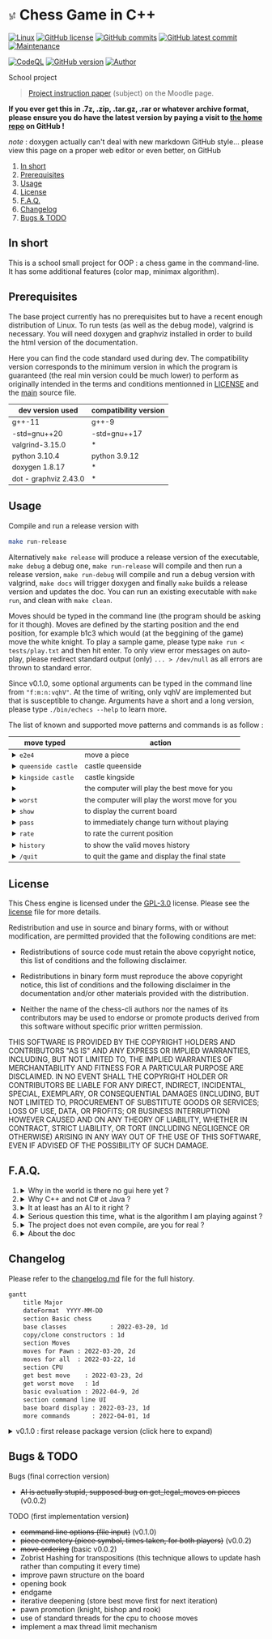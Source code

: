 # <img src="assets/chessmate.png" alt="icon" width="3%"/> Chess Game in C++

[![Linux](https://svgshare.com/i/Zhy.svg)](https://docs.microsoft.com/en-us/windows/wsl/tutorials/gui-apps)
[![GitHub license](https://img.shields.io/github/license/ThomasByr/chess)](https://github.com/ThomasByr/chess/blob/master/LICENSE)
[![GitHub commits](https://badgen.net/github/commits/ThomasByr/chess)](https://GitHub.com/ThomasByr/chess/commit/)
[![GitHub latest commit](https://badgen.net/github/last-commit/ThomasByr/chess)](https://gitHub.com/ThomasByr/chess/commit/)
[![Maintenance](https://img.shields.io/badge/Maintained%3F-yes-green.svg)](https://GitHub.com/ThomasByr/chess/graphs/commit-activity)

[![CodeQL](https://github.com/ThomasByr/chess/actions/workflows/codeql.yml/badge.svg)](https://github.com/ThomasByr/chess/actions/workflows/codeql.yml)
[![GitHub version](https://badge.fury.io/gh/ThomasByr%2Fchess.svg)](https://github.com/ThomasByr/chess)
[![Author](https://img.shields.io/badge/author-@ThomasByr-blue)](https://github.com/ThomasByr)

<summary>School project</summary>

> [Project instruction paper](https://moodle.unistra.fr/pluginfile.php/748157/mod_resource/content/11/td-echecs.html) (subject) on the Moodle page.

**If you ever get this in .7z, .zip, .tar.gz, .rar or whatever archive format, please ensure you do have the latest version by paying a visit to [the home repo](https://github.com/ThomasByr/chess) on GitHub !**

_note_ : doxygen actually can't deal with new markdown GitHub style... please view this page on a proper web editor or even better, on GitHub

1. [In short](#in-short)
2. [Prerequisites](#prerequisites)
3. [Usage](#usage)
4. [License](#license)
5. [F.A.Q.](#faq)
6. [Changelog](#changelog)
7. [Bugs & TODO](#bugs--todo)

## In short

This is a school small project for OOP : a chess game in the command-line. It has some additional features (color map, minimax algorithm).

## Prerequisites

The base project currently has no prerequisites but to have a recent enough distribution of Linux. To run tests (as well as the debug mode), valgrind is necessary. You will need doxygen and graphviz installed in order to build the html version of the documentation.

Here you can find the code standard used during dev. The compatibility version corresponds to the minimum version in which the program is guaranteed (the real min version could be much lower) to perform as originally intended in the terms and conditions mentionned in [LICENSE](LICENSE) and the [main](src/main.cpp) source file.

| dev version used      | compatibility version |
| --------------------- | --------------------- |
| g++-11                | g++-9                 |
| -std=gnu++20          | -std=gnu++17          |
| valgrind-3.15.0       | \*                    |
| python 3.10.4         | python 3.9.12         |
| doxygen 1.8.17        | \*                    |
| dot - graphviz 2.43.0 | \*                    |

## Usage

Compile and run a release version with

```bash
make run-release
```

Alternatively `make release` will produce a release version of the executable, `make debug` a debug one, `make run-release` will compile and then run a release version, `make run-debug` will compile and run a debug version with valgrind, `make docs` will trigger doxygen and finally `make` builds a release version and updates the doc. You can run an existing executable with `make run`, and clean with `make clean`.

Moves should be typed in the command line (the program should be asking for it though). Moves are defined by the starting position and the end position, for example b1c3 which would (at the beggining of the game) move the white knight. To play a sample game, please type `make run < tests/play.txt` and then hit enter. To only view error messages on auto-play, please redirect standard output (only) `... > /dev/null` as all errors are thrown to standard error.

Since v0.1.0, some optional arguments can be typed in the command line from `"f:m:n:vqhV"`. At the time of writing, only vqhV are implemented but that is susceptible to change. Arguments have a short and a long version, please type `./bin/echecs --help` to learn more.

The list of known and supported move patterns and commands is as follow :

| move typed                                                                                                     | action                                        |
| -------------------------------------------------------------------------------------------------------------- | --------------------------------------------- |
| <details><summary>`e2e4`</summary>or `e2 e4` or `e2 to e4` or `e2 -> e4`</details>                             | move a piece                                  |
| <details><summary>`queenside castle`</summary>or `castle queenside` or `O-O-O` or `0-0-0` or `o-o-o`</details> | castle queenside                              |
| <details><summary>`kingside castle`</summary>or `castle kingside` or `O-O` or `0-0` or `o-o`</details>         | castle kingside                               |
| <details><summary>` `</summary>or `best` or `b`</details>                                                      | the computer will play the best move for you  |
| <details><summary>`worst`</summary>or `w`</details>                                                            | the computer will play the worst move for you |
| <details><summary>`show`</summary>or `s`</details>                                                             | to display the current board                  |
| <details><summary>`pass`</summary>or `p`</details>                                                             | to immediately change turn without playing    |
| <details><summary>`rate`</summary>or `r`</details>                                                             | to rate the current position                  |
| <details><summary>`history`</summary>or `h`</details>                                                          | to show the valid moves history               |
| <details><summary>`/quit`</summary>or `/q` or `/`</details>                                                    | to quit the game and display the final state  |

## License

This Chess engine is licensed under the [GPL-3.0](LICENSE) license. Please see the [license](LICENSE) file for more details.

Redistribution and use in source and binary forms, with or without
modification, are permitted provided that the following conditions are met:

- Redistributions of source code must retain the above copyright notice,
  this list of conditions and the following disclaimer.

- Redistributions in binary form must reproduce the above copyright notice,
  this list of conditions and the following disclaimer in the documentation
  and/or other materials provided with the distribution.

- Neither the name of the chess-cli authors nor the names of its
  contributors may be used to endorse or promote products derived from
  this software without specific prior written permission.

THIS SOFTWARE IS PROVIDED BY THE COPYRIGHT HOLDERS AND CONTRIBUTORS "AS IS"
AND ANY EXPRESS OR IMPLIED WARRANTIES, INCLUDING, BUT NOT LIMITED TO, THE
IMPLIED WARRANTIES OF MERCHANTABILITY AND FITNESS FOR A PARTICULAR PURPOSE
ARE DISCLAIMED. IN NO EVENT SHALL THE COPYRIGHT HOLDER OR CONTRIBUTORS BE
LIABLE FOR ANY DIRECT, INDIRECT, INCIDENTAL, SPECIAL, EXEMPLARY, OR
CONSEQUENTIAL DAMAGES (INCLUDING, BUT NOT LIMITED TO, PROCUREMENT OF
SUBSTITUTE GOODS OR SERVICES; LOSS OF USE, DATA, OR PROFITS; OR BUSINESS
INTERRUPTION) HOWEVER CAUSED AND ON ANY THEORY OF LIABILITY, WHETHER IN
CONTRACT, STRICT LIABILITY, OR TORT (INCLUDING NEGLIGENCE OR OTHERWISE)
ARISING IN ANY WAY OUT OF THE USE OF THIS SOFTWARE, EVEN IF ADVISED OF THE
POSSIBILITY OF SUCH DAMAGE.

## F.A.Q.

1.  <details><summary>Why in the world is there no gui here yet ?</summary>

    Well at first, this is a school small project and so we are restricted by the subject paper in a variety of manners. Games should be able to be played through the command line, and to program both interfaces is maybe a little to much to ask knowing that professors won't give a damn into it.
    </details>

2.  <details><summary>Why C++ and not C# ot Java ?</summary>

    Apparently, coding a small "game" in cpp is just much more pleasant than doing it in cs or java, even if super tools like unity exist... cs is just not a thing the french educational system, but unreal engine isn't taught here either so we are just here pretending coding a 2d game in the terminal in cpp is a real thing out there in the world. And don't get me started on sdl2... this isn't even a game engine and is slower than my dead grandmother.
    </details>

3.  <details><summary>It at least has an AI to it right ?</summary>

    Well about that... That is not even on the damn paper. I, however, am going to try my best and implement it even though you can rest assured that it won't bring any bonnuses. The subject paper is just about implementing the right pieces movements for two human players, which is quite boring and serves no purpose.
    </details>

4.  <details><summary>Serious question this time, what is the algorithm I am playing against ?</summary>

    Well, at the time of writing, there is no AI yet, but simple evaluation functions are a thing and this shouldn't be a huge deal implementing a crude search in a tree. Alpha-beta pruning is an optimization I am looking up to, as well as move ordering. So no AI here, as it is a python thing (I wouldn't be surprised though if we were taught AI in c).
    </details>

5.  <details><summary>The project does not even compile, are you for real ?</summary>

    My guess is you did not setup g++ properly through the makefile. Compiling with -Wall -Wextra -Wpedantic should be enough to say that if it compiles on my computer, it should compile everywhere. Oh well... you can argue about that c++ standard that I use, and you could be right. Please make sure the micro-architecture -march= is right for your machine. If you are not sure, either use -march=native or remove the argument completely. Also, -std=gnu++20 may not be available on g++-9 and lower verions. As I assume copy constructors and some default constructors are automatically setup for you, please use -std=gnu++17 or higher instead if you encounter any issues. Compatibility mode for -std=gnu++17 has been released as of version 0.1.0.
    </details>

6.  <details><summary>About the doc</summary>

    So here is the thing. The return page does specify that we _need_ to upload (and by upload, I actually mean that we need to make a static archive and upload it somewhere else but to GitHub) a html version of the doc. Doxygen (the old dinosaur) does automate the process of generating a web page based on some .md files. The Doxyfile file is set to also build class dependance graphs as well as the full history of function calls (which is why is does take a while the first time). Well I could have used Sphinx to build a beautiful version of the doc but I actually am not sure the panel of judges will know how to setup this tool (visual studio does it for you but using Windows is another debate).
    </details>

## Changelog

Please refer to the [changelog.md](changelog.md) file for the full history.

```mermaid
gantt
    title Major
    dateFormat  YYYY-MM-DD
    section Basic chess
    base classes            : 2022-03-20, 1d
    copy/clone constructors : 1d
    section Moves
    moves for Pawn : 2022-03-20, 2d
    moves for all  : 2022-03-22, 1d
    section CPU
    get best move    : 2022-03-23, 2d
    get worst move   : 1d
    basic evaluation : 2022-04-9, 2d
    section command line UI
    base board display : 2022-03-23, 1d
    more commands      : 2022-04-01, 1d
```

<details>
    <summary> v0.1.0 : first release package version (click here to expand) </summary>

- app class
- command line arguments from `"f:m:n:vqhV"` (`./bin/echecs --help` to learn more)
- released a compatibility mode for gnu++17 (c++17)
- makefile does not use g++11 explicitely
- github workflow for security checks
- added signal handling and async input
- minor improvement of the evaluation function
- added basic endgame detection and alternate king map

</details>

## Bugs & TODO

Bugs (final correction version)

- ~~AI is actually stupid, supposed bug on get_legal_moves on pieces~~ (v0.0.2)

TODO (first implementation version)

- ~~command line options (file input)~~ (v0.1.0)
- ~~piece cemetery (piece symbol, times taken, for both players)~~ (v0.0.2)
- ~~move ordering~~ (basic v0.0.2)
- Zobrist Hashing for transpositions (this technique allows to update hash rather than computing it every time)
- improve pawn structure on the board
- opening book
- endgame
- iterative deepening (store best move first for next iteration)
- pawn promotion (knight, bishop and rook)
- use of standard threads for the cpu to choose moves
- implement a max thread limit mechanism
